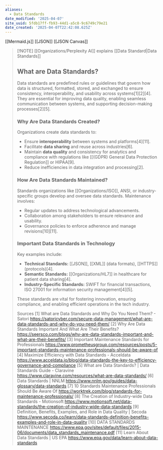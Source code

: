 ```yaml
---
aliases:
  - Data Standards
date_modified: '2025-04-07'
site_uuid: 5fdb17ff-fb93-44d1-a5c8-9c6749c79e21
date_created: '2025-04-07T22:42:08.625Z'
---
```


[[Mermaid.js]]
[[JSON]]
[[JSON Canvas]]

> [!NOTE] [[Organizations/Perplexity AI]] explains [[Data Standard|Data Standards]]
> ## What are Data Standards?
> Data standards are predefined rules or guidelines that govern how data is structured, formatted, stored, and exchanged to ensure consistency, interoperability, and usability across systems[1][2][4]. They are essential for improving data quality, enabling seamless communication between systems, and supporting decision-making processes[2][5].
> 
> ### **Why Are Data Standards Created?**
> Organizations create data standards to:
> - Ensure **interoperability** between systems and platforms[4][11].
> - Facilitate **data sharing** and reuse across industries[6].
> - Maintain **data quality** and consistency for analytics and compliance with regulations like [[(GDPR) General Data Protection Regulation]] or HIPAA[9].
> - Reduce inefficiencies in data integration and processing[2].
> 
> ### **How Are Data Standards Maintained?**
> Standards organizations like [[Organizations/ISO]], ANSI, or industry-specific groups develop and oversee data standards. Maintenance involves:
> - Regular updates to address technological advancements.
> - Collaboration among stakeholders to ensure relevance and usability.
> - Governance policies to enforce adherence and manage revisions[10][11].
> 
> ### **Important Data Standards in Technology**
> Key examples include:
> - **Technical Standards:** [[JSON]], [[XML]] (data formats), [[HTTPS]] (protocols)[4].
> - **Semantic Standards:** [[Organizations/HL7]] in healthcare for patient data sharing[4].
> - **Industry-Specific Standards:** SWIFT for financial transactions, ISO 27001 for information security management[4][5].
> 
> These standards are vital for fostering innovation, ensuring compliance, and enabling efficient operations in the tech industry.
> 
> Sources
> [1] What are Data Standards and Why Do You Need Them? - Satori https://satoricyber.com/secure-data-management/what-are-data-standards-and-why-do-you-need-them/
> [2] Why Are Data Standards Important And What Are Their Benefits? https://seersco.com/blogs/why-are-data-standards-important-and-what-are-their-benefits/
> [3] Important Maintenance Standards for Professionals https://www.prometheusgroup.com/resources/posts/5-important-standards-maintenance-professionals-should-be-aware-of
> [4] Maximize Efficiency with Data Standards - Acceldata https://www.acceldata.io/blog/data-standards-the-key-to-efficiency-governance-and-compliance
> [5] What are Data Standards? | Data Standards Guide - Claravine https://www.claravine.com/resources/what-are-data-standards/
> [6] Data Standards | NNLM https://www.nnlm.gov/guides/data-glossary/data-standards
> [7] 10 Standards Maintenance Professionals Should Be Aware Of https://worktrek.com/blog/standards-for-maintenance-professionals/
> [8] The Creation of Industry-wide Data Standards - Motionsoft https://www.motionsoft.net/data-standards/the-creation-of-industry-wide-data-standards
> [9] Definition, Benefits, Examples, and Role in Data Quality | Secoda https://www.secoda.co/learn/data-standards-definition-benefits-examples-and-role-in-data-quality
> [10] DATA STANDARDS MAINTENANCE https://www.epa.gov/sites/default/files/2015-06/documents/data_standards_maintenance.pdf
> [11] Learn About Data Standards | US EPA https://www.epa.gov/data/learn-about-data-standards
>